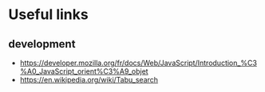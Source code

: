 # Useful links
## development
- https://developer.mozilla.org/fr/docs/Web/JavaScript/Introduction_%C3%A0_JavaScript_orient%C3%A9_objet
- https://en.wikipedia.org/wiki/Tabu_search
